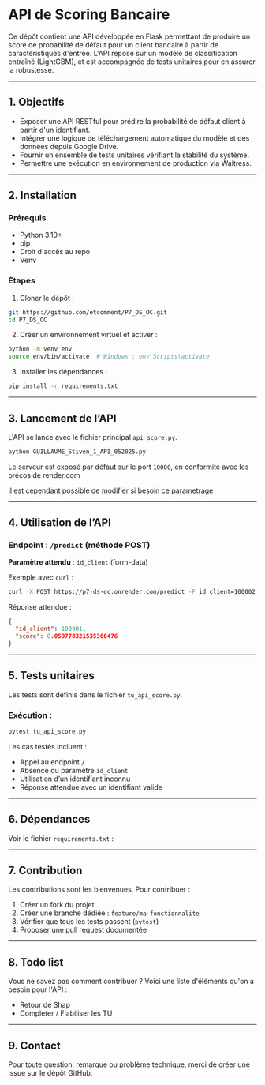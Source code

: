 # API de Scoring Bancaire

Ce dépôt contient une API développée en Flask permettant de produire un score de probabilité de défaut pour un client bancaire à partir de caractéristiques d'entrée. L'API repose sur un modèle de classification entraîné (LightGBM), et est accompagnée de tests unitaires pour en assurer la robustesse.

---

## 1. Objectifs

- Exposer une API RESTful pour prédire la probabilité de défaut client à partir d'un identifiant.
- Intégrer une logique de téléchargement automatique du modèle et des données depuis Google Drive.
- Fournir un ensemble de tests unitaires vérifiant la stabilité du système.
- Permettre une exécution en environnement de production via Waitress.

---

## 2. Installation

### Prérequis

- Python 3.10+
- pip
- Droit d'accès au repo
- Venv

### Étapes

1. Cloner le dépôt :

```bash
git https://github.com/etcomment/P7_DS_OC.git
cd P7_DS_OC
```

2. Créer un environnement virtuel et activer :

```bash
python -m venv env
source env/bin/activate  # Windows : env\Scripts\activate
```

3. Installer les dépendances :

```bash
pip install -r requirements.txt
```

---

## 3. Lancement de l’API

L'API se lance avec le fichier principal `api_score.py`.

```bash
python GUILLAUME_Stiven_1_API_052025.py
```

Le serveur est exposé par défaut sur le port `10000`, en conformité avec les précos de render.com

Il est cependant possible de modifier si besoin ce parametrage 

---

## 4. Utilisation de l’API

### Endpoint : `/predict` (méthode POST)

**Paramètre attendu** : `id_client` (form-data)

Exemple avec `curl` :

```bash
curl -X POST https://p7-ds-oc.onrender.com/predict -F id_client=100002
```

Réponse attendue :

```json
{
  "id_client": 100001,
  "score": 0.059778321535366476
}
```

---

## 5. Tests unitaires

Les tests sont définis dans le fichier `tu_api_score.py`.

### Exécution :

```bash
pytest tu_api_score.py
```

Les cas testés incluent :

- Appel au endpoint `/`
- Absence du paramètre `id_client`
- Utilisation d’un identifiant inconnu
- Réponse attendue avec un identifiant valide

---

## 6. Dépendances

Voir le fichier `requirements.txt`  :


---

## 7. Contribution

Les contributions sont les bienvenues. Pour contribuer :

1. Créer un fork du projet
2. Créer une branche dédiée : `feature/ma-fonctionnalite`
3. Vérifier que tous les tests passent (`pytest`)
4. Proposer une pull request documentée

---

## 8. Todo list

Vous ne savez pas comment contribuer ? Voici une liste d'éléments qu'on a besoin pour l'API :

- Retour de Shap
- Completer / Fiabiliser les TU

---
## 9. Contact

Pour toute question, remarque ou problème technique, merci de créer une issue sur le dépôt GitHub.
